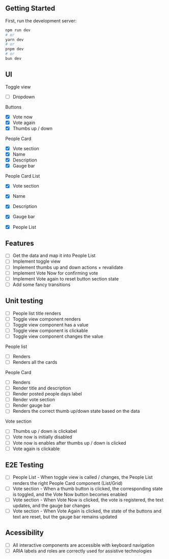 ## Getting Started

First, run the development server:

```bash
npm run dev
# or
yarn dev
# or
pnpm dev
# or
bun dev
```

## UI

Toggle view

- [ ] Dropdown

Buttons

- [x] Vote now
- [x] Vote again
- [x] Thumbs up / down

People Card

- [x] Vote section
- [x] Name
- [x] Description
- [x] Gauge bar

People Card List

- [x] Vote section
- [x] Name
- [x] Description
- [x] Gauge bar

- [x] People List

## Features

- [ ] Get the data and map it into People List
- [ ] Implement toggle view
- [ ] Implement thumbs up and down actions + revalidate
- [ ] Implement Vote Now for confirming vote
- [ ] Implement Vote again to reset button section state
- [ ] Add some fancy transitions

## Unit testing

- [ ] People list title renders
- [ ] Toggle view component renders
- [ ] Toggle view component has a value
- [ ] Toggle view component is clickable
- [ ] Toggle view component changes the value

People list

- [ ] Renders
- [ ] Renders all the cards

People Card

- [ ] Renders
- [ ] Render title and description
- [ ] Render posted people days label
- [ ] Render vote section
- [ ] Render gauge bar
- [ ] Renders the correct thumb up/down state based on the data

Vote section

- [ ] Thumbs up / down is clickabel
- [ ] Vote now is initially disabled
- [ ] Vote now is enables after thumbs up / down is clicked
- [ ] Vote again is clickable

## E2E Testing

- [ ] People List - When toggle view is called / changes, the People List renders the right People Card component (List/Grid)
- [ ] Vote section - When a thumb button is clicked, the corresponding state is toggled, and the Vote Now button becomes enabled
- [ ] Vote section - When Vote Now is clicked, the vote is registered, the text updates, and the gauge bar changes
- [ ] Vote section - When Vote Again is clicked, the state of the buttons and text are reset, but the gauge bar remains updated

## Acessibility

- [ ] All interactive components are accessible with keyboard navigation
- [ ] ARIA labels and roles are correctly used for assistive technologies
